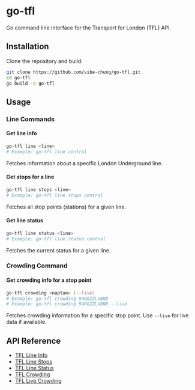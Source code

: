 
# go-tfl

Go command line interface for the Transport for London (TFL) API.

## Installation

Clone the repository and build:

```sh
git clone https://github.com/vibe-chung/go-tfl.git
cd go-tfl
go build -o go-tfl
```

## Usage

### Line Commands

#### Get line info
```sh
go-tfl line <line>
# Example: go-tfl line central
```
Fetches information about a specific London Underground line.

#### Get stops for a line
```sh
go-tfl line stops <line>
# Example: go-tfl line stops central
```
Fetches all stop points (stations) for a given line.

#### Get line status
```sh
go-tfl line status <line>
# Example: go-tfl line status central
```
Fetches the current status for a given line.

### Crowding Command

#### Get crowding info for a stop point
```sh
go-tfl crowding <naptan> [--live]
# Example: go-tfl crowding 940GZZLUBND
# Example: go-tfl crowding 940GZZLUBND --live
```
Fetches crowding information for a specific stop point. Use `--live` for live data if available.

## API Reference

- [TFL Line Info](https://api.tfl.gov.uk/Line/{line})
- [TFL Line Stops](https://api.tfl.gov.uk/Line/{line}/StopPoints)
- [TFL Line Status](https://api.tfl.gov.uk/Line/{line}/Status)
- [TFL Crowding](https://api.tfl.gov.uk/StopPoint/{naptan}/Crowding)
- [TFL Live Crowding](https://api.tfl.gov.uk/StopPoint/{naptan}/Crowding/live)
